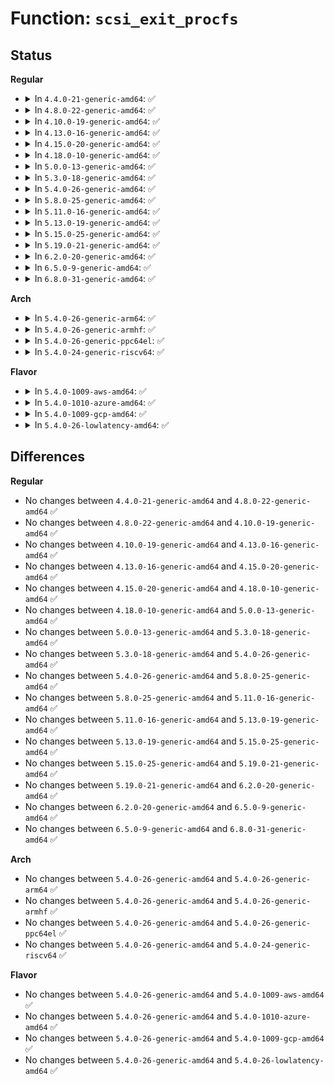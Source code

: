 # Function: <code>scsi_exit_procfs</code>

## Status
<b>Regular</b>
<ul>
<li>
<details>
<summary>In <code>4.4.0-21-generic-amd64</code>: ✅</summary>

```c
void scsi_exit_procfs()
```

```json
{
  "name": "scsi_exit_procfs",
  "collision_type": "Unique Global",
  "inline_type": "No",
  "funcs": [
    {
      "addr": 18446744071584838992,
      "name": "scsi_exit_procfs",
      "external": true,
      "loc": "drivers/scsi/scsi_proc.c:477",
      "file": "drivers/scsi/scsi_proc.c",
      "inline": "seen, unknown",
      "caller_inline": [],
      "caller_func": [
        "drivers/scsi/scsi.c:exit_scsi"
      ]
    }
  ],
  "symbols": [
    {
      "addr": 18446744071584838992,
      "name": "scsi_exit_procfs",
      "section": ".text",
      "bind": "STB_GLOBAL",
      "size": 39
    }
  ]
}
```
</details>
</li>
<li>
<details>
<summary>In <code>4.8.0-22-generic-amd64</code>: ✅</summary>

```c
void scsi_exit_procfs()
```

```json
{
  "name": "scsi_exit_procfs",
  "collision_type": "Unique Global",
  "inline_type": "No",
  "funcs": [
    {
      "addr": 18446744071585201296,
      "name": "scsi_exit_procfs",
      "external": true,
      "loc": "drivers/scsi/scsi_proc.c:478",
      "file": "drivers/scsi/scsi_proc.c",
      "inline": "seen, unknown",
      "caller_inline": [],
      "caller_func": [
        "drivers/scsi/scsi.c:exit_scsi"
      ]
    }
  ],
  "symbols": [
    {
      "addr": 18446744071585201296,
      "name": "scsi_exit_procfs",
      "section": ".text",
      "bind": "STB_GLOBAL",
      "size": 39
    }
  ]
}
```
</details>
</li>
<li>
<details>
<summary>In <code>4.10.0-19-generic-amd64</code>: ✅</summary>

```c
void scsi_exit_procfs()
```

```json
{
  "name": "scsi_exit_procfs",
  "collision_type": "Unique Global",
  "inline_type": "No",
  "funcs": [
    {
      "addr": 18446744071585396000,
      "name": "scsi_exit_procfs",
      "external": true,
      "loc": "drivers/scsi/scsi_proc.c:478",
      "file": "drivers/scsi/scsi_proc.c",
      "inline": "seen, unknown",
      "caller_inline": [],
      "caller_func": [
        "drivers/scsi/scsi.c:exit_scsi"
      ]
    }
  ],
  "symbols": [
    {
      "addr": 18446744071585396000,
      "name": "scsi_exit_procfs",
      "section": ".text",
      "bind": "STB_GLOBAL",
      "size": 39
    }
  ]
}
```
</details>
</li>
<li>
<details>
<summary>In <code>4.13.0-16-generic-amd64</code>: ✅</summary>

```c
void scsi_exit_procfs()
```

```json
{
  "name": "scsi_exit_procfs",
  "collision_type": "Unique Global",
  "inline_type": "No",
  "funcs": [
    {
      "addr": 18446744071585480800,
      "name": "scsi_exit_procfs",
      "external": true,
      "loc": "drivers/scsi/scsi_proc.c:478",
      "file": "drivers/scsi/scsi_proc.c",
      "inline": "seen, unknown",
      "caller_inline": [],
      "caller_func": [
        "drivers/scsi/scsi.c:exit_scsi"
      ]
    }
  ],
  "symbols": [
    {
      "addr": 18446744071585480800,
      "name": "scsi_exit_procfs",
      "section": ".text",
      "bind": "STB_GLOBAL",
      "size": 39
    }
  ]
}
```
</details>
</li>
<li>
<details>
<summary>In <code>4.15.0-20-generic-amd64</code>: ✅</summary>

```c
void scsi_exit_procfs()
```

```json
{
  "name": "scsi_exit_procfs",
  "collision_type": "Unique Global",
  "inline_type": "No",
  "funcs": [
    {
      "addr": 18446744071585912112,
      "name": "scsi_exit_procfs",
      "external": true,
      "loc": "drivers/scsi/scsi_proc.c:479",
      "file": "drivers/scsi/scsi_proc.c",
      "inline": "seen, unknown",
      "caller_inline": [],
      "caller_func": [
        "drivers/scsi/scsi.c:exit_scsi"
      ]
    }
  ],
  "symbols": [
    {
      "addr": 18446744071585912112,
      "name": "scsi_exit_procfs",
      "section": ".text",
      "bind": "STB_GLOBAL",
      "size": 39
    }
  ]
}
```
</details>
</li>
<li>
<details>
<summary>In <code>4.18.0-10-generic-amd64</code>: ✅</summary>

```c
void scsi_exit_procfs()
```

```json
{
  "name": "scsi_exit_procfs",
  "collision_type": "Unique Global",
  "inline_type": "No",
  "funcs": [
    {
      "addr": 18446744071586159200,
      "name": "scsi_exit_procfs",
      "external": true,
      "loc": "drivers/scsi/scsi_proc.c:479",
      "file": "drivers/scsi/scsi_proc.c",
      "inline": "seen, unknown",
      "caller_inline": [],
      "caller_func": [
        "drivers/scsi/scsi.c:exit_scsi",
        "drivers/scsi/scsi.c:init_scsi"
      ]
    }
  ],
  "symbols": [
    {
      "addr": 18446744071586159200,
      "name": "scsi_exit_procfs",
      "section": ".text",
      "bind": "STB_GLOBAL",
      "size": 39
    }
  ]
}
```
</details>
</li>
<li>
<details>
<summary>In <code>5.0.0-13-generic-amd64</code>: ✅</summary>

```c
void scsi_exit_procfs()
```

```json
{
  "name": "scsi_exit_procfs",
  "collision_type": "Unique Global",
  "inline_type": "No",
  "funcs": [
    {
      "addr": 18446744071586300736,
      "name": "scsi_exit_procfs",
      "external": true,
      "loc": "drivers/scsi/scsi_proc.c:479",
      "file": "drivers/scsi/scsi_proc.c",
      "inline": "seen, unknown",
      "caller_inline": [],
      "caller_func": [
        "drivers/scsi/scsi.c:exit_scsi",
        "drivers/scsi/scsi.c:init_scsi"
      ]
    }
  ],
  "symbols": [
    {
      "addr": 18446744071586300736,
      "name": "scsi_exit_procfs",
      "section": ".text",
      "bind": "STB_GLOBAL",
      "size": 39
    }
  ]
}
```
</details>
</li>
<li>
<details>
<summary>In <code>5.3.0-18-generic-amd64</code>: ✅</summary>

```c
void scsi_exit_procfs()
```

```json
{
  "name": "scsi_exit_procfs",
  "collision_type": "Unique Global",
  "inline_type": "No",
  "funcs": [
    {
      "addr": 18446744071586543952,
      "name": "scsi_exit_procfs",
      "external": true,
      "loc": "drivers/scsi/scsi_proc.c:479",
      "file": "drivers/scsi/scsi_proc.c",
      "inline": "seen, unknown",
      "caller_inline": [],
      "caller_func": [
        "drivers/scsi/scsi.c:exit_scsi",
        "drivers/scsi/scsi.c:init_scsi"
      ]
    }
  ],
  "symbols": [
    {
      "addr": 18446744071586543952,
      "name": "scsi_exit_procfs",
      "section": ".text",
      "bind": "STB_GLOBAL",
      "size": 39
    }
  ]
}
```
</details>
</li>
<li>
<details>
<summary>In <code>5.4.0-26-generic-amd64</code>: ✅</summary>

```c
void scsi_exit_procfs()
```

```json
{
  "name": "scsi_exit_procfs",
  "collision_type": "Unique Global",
  "inline_type": "No",
  "funcs": [
    {
      "addr": 18446744071586692064,
      "name": "scsi_exit_procfs",
      "external": true,
      "loc": "drivers/scsi/scsi_proc.c:474",
      "file": "drivers/scsi/scsi_proc.c",
      "inline": "seen, unknown",
      "caller_inline": [],
      "caller_func": [
        "drivers/scsi/scsi.c:exit_scsi",
        "drivers/scsi/scsi.c:init_scsi"
      ]
    }
  ],
  "symbols": [
    {
      "addr": 18446744071586692064,
      "name": "scsi_exit_procfs",
      "section": ".text",
      "bind": "STB_GLOBAL",
      "size": 39
    }
  ]
}
```
</details>
</li>
<li>
<details>
<summary>In <code>5.8.0-25-generic-amd64</code>: ✅</summary>

```c
void scsi_exit_procfs()
```

```json
{
  "name": "scsi_exit_procfs",
  "collision_type": "Unique Global",
  "inline_type": "No",
  "funcs": [
    {
      "addr": 18446744071587491184,
      "name": "scsi_exit_procfs",
      "external": true,
      "loc": "drivers/scsi/scsi_proc.c:473",
      "file": "drivers/scsi/scsi_proc.c",
      "inline": "seen, unknown",
      "caller_inline": [],
      "caller_func": [
        "drivers/scsi/scsi.c:exit_scsi",
        "drivers/scsi/scsi.c:init_scsi"
      ]
    }
  ],
  "symbols": [
    {
      "addr": 18446744071587491184,
      "name": "scsi_exit_procfs",
      "section": ".text",
      "bind": "STB_GLOBAL",
      "size": 39
    }
  ]
}
```
</details>
</li>
<li>
<details>
<summary>In <code>5.11.0-16-generic-amd64</code>: ✅</summary>

```c
void scsi_exit_procfs()
```

```json
{
  "name": "scsi_exit_procfs",
  "collision_type": "Unique Global",
  "inline_type": "No",
  "funcs": [
    {
      "addr": 18446744071587558416,
      "name": "scsi_exit_procfs",
      "external": true,
      "loc": "drivers/scsi/scsi_proc.c:473",
      "file": "drivers/scsi/scsi_proc.c",
      "inline": "seen, unknown",
      "caller_inline": [],
      "caller_func": [
        "drivers/scsi/scsi.c:exit_scsi",
        "drivers/scsi/scsi.c:init_scsi"
      ]
    }
  ],
  "symbols": [
    {
      "addr": 18446744071587558416,
      "name": "scsi_exit_procfs",
      "section": ".text",
      "bind": "STB_GLOBAL",
      "size": 39
    }
  ]
}
```
</details>
</li>
<li>
<details>
<summary>In <code>5.13.0-19-generic-amd64</code>: ✅</summary>

```c
void scsi_exit_procfs()
```

```json
{
  "name": "scsi_exit_procfs",
  "collision_type": "Unique Global",
  "inline_type": "No",
  "funcs": [
    {
      "addr": 18446744071587440816,
      "name": "scsi_exit_procfs",
      "external": true,
      "loc": "drivers/scsi/scsi_proc.c:473",
      "file": "drivers/scsi/scsi_proc.c",
      "inline": "seen, unknown",
      "caller_inline": [],
      "caller_func": [
        "drivers/scsi/scsi.c:exit_scsi",
        "drivers/scsi/scsi.c:init_scsi"
      ]
    }
  ],
  "symbols": [
    {
      "addr": 18446744071587440816,
      "name": "scsi_exit_procfs",
      "section": ".text",
      "bind": "STB_GLOBAL",
      "size": 39
    }
  ]
}
```
</details>
</li>
<li>
<details>
<summary>In <code>5.15.0-25-generic-amd64</code>: ✅</summary>

```c
void scsi_exit_procfs()
```

```json
{
  "name": "scsi_exit_procfs",
  "collision_type": "Unique Global",
  "inline_type": "No",
  "funcs": [
    {
      "addr": 18446744071588014336,
      "name": "scsi_exit_procfs",
      "external": true,
      "loc": "drivers/scsi/scsi_proc.c:473",
      "file": "drivers/scsi/scsi_proc.c",
      "inline": "seen, unknown",
      "caller_inline": [],
      "caller_func": [
        "drivers/scsi/scsi.c:exit_scsi",
        "drivers/scsi/scsi.c:init_scsi"
      ]
    }
  ],
  "symbols": [
    {
      "addr": 18446744071588014336,
      "name": "scsi_exit_procfs",
      "section": ".text",
      "bind": "STB_GLOBAL",
      "size": 39
    }
  ]
}
```
</details>
</li>
<li>
<details>
<summary>In <code>5.19.0-21-generic-amd64</code>: ✅</summary>

```c
void scsi_exit_procfs()
```

```json
{
  "name": "scsi_exit_procfs",
  "collision_type": "Unique Global",
  "inline_type": "No",
  "funcs": [
    {
      "addr": 18446744071589375216,
      "name": "scsi_exit_procfs",
      "external": true,
      "loc": "drivers/scsi/scsi_proc.c:473",
      "file": "drivers/scsi/scsi_proc.c",
      "inline": "seen, unknown",
      "caller_inline": [],
      "caller_func": [
        "drivers/scsi/scsi.c:exit_scsi",
        "drivers/scsi/scsi.c:init_scsi"
      ]
    }
  ],
  "symbols": [
    {
      "addr": 18446744071589375216,
      "name": "scsi_exit_procfs",
      "section": ".text",
      "bind": "STB_GLOBAL",
      "size": 47
    }
  ]
}
```
</details>
</li>
<li>
<details>
<summary>In <code>6.2.0-20-generic-amd64</code>: ✅</summary>

```c
void scsi_exit_procfs()
```

```json
{
  "name": "scsi_exit_procfs",
  "collision_type": "Unique Global",
  "inline_type": "No",
  "funcs": [
    {
      "addr": 18446744071590946560,
      "name": "scsi_exit_procfs",
      "external": true,
      "loc": "drivers/scsi/scsi_proc.c:568",
      "file": "drivers/scsi/scsi_proc.c",
      "inline": "seen, unknown",
      "caller_inline": [],
      "caller_func": [
        "drivers/scsi/scsi.c:exit_scsi",
        "drivers/scsi/scsi.c:init_scsi"
      ]
    }
  ],
  "symbols": [
    {
      "addr": 18446744071590946560,
      "name": "scsi_exit_procfs",
      "section": ".text",
      "bind": "STB_GLOBAL",
      "size": 47
    }
  ]
}
```
</details>
</li>
<li>
<details>
<summary>In <code>6.5.0-9-generic-amd64</code>: ✅</summary>

```c
void scsi_exit_procfs()
```

```json
{
  "name": "scsi_exit_procfs",
  "collision_type": "Unique Global",
  "inline_type": "No",
  "funcs": [
    {
      "addr": 18446744071591290512,
      "name": "scsi_exit_procfs",
      "external": true,
      "loc": "drivers/scsi/scsi_proc.c:572",
      "file": "drivers/scsi/scsi_proc.c",
      "inline": "seen, unknown",
      "caller_inline": [],
      "caller_func": [
        "drivers/scsi/scsi.c:exit_scsi",
        "drivers/scsi/scsi.c:init_scsi"
      ]
    }
  ],
  "symbols": [
    {
      "addr": 18446744071591290512,
      "name": "scsi_exit_procfs",
      "section": ".text",
      "bind": "STB_GLOBAL",
      "size": 47
    }
  ]
}
```
</details>
</li>
<li>
<details>
<summary>In <code>6.8.0-31-generic-amd64</code>: ✅</summary>

```c
void scsi_exit_procfs()
```

```json
{
  "name": "scsi_exit_procfs",
  "collision_type": "Unique Global",
  "inline_type": "No",
  "funcs": [
    {
      "addr": 18446744071591638144,
      "name": "scsi_exit_procfs",
      "external": true,
      "loc": "drivers/scsi/scsi_proc.c:572",
      "file": "drivers/scsi/scsi_proc.c",
      "inline": "seen, unknown",
      "caller_inline": [],
      "caller_func": [
        "drivers/scsi/scsi.c:exit_scsi",
        "drivers/scsi/scsi.c:init_scsi"
      ]
    }
  ],
  "symbols": [
    {
      "addr": 18446744071591638144,
      "name": "scsi_exit_procfs",
      "section": ".text",
      "bind": "STB_GLOBAL",
      "size": 47
    }
  ]
}
```
</details>
</li>
</ul>
<b>Arch</b>
<ul>
<li>
<details>
<summary>In <code>5.4.0-26-generic-arm64</code>: ✅</summary>

```c
void scsi_exit_procfs()
```

```json
{
  "name": "scsi_exit_procfs",
  "collision_type": "Unique Global",
  "inline_type": "No",
  "funcs": [
    {
      "addr": 18446603336499600424,
      "name": "scsi_exit_procfs",
      "external": true,
      "loc": "drivers/scsi/scsi_proc.c:474",
      "file": "drivers/scsi/scsi_proc.c",
      "inline": "seen, unknown",
      "caller_inline": [],
      "caller_func": [
        "drivers/scsi/scsi.c:exit_scsi",
        "drivers/scsi/scsi.c:init_scsi"
      ]
    }
  ],
  "symbols": [
    {
      "addr": 18446603336499600424,
      "name": "scsi_exit_procfs",
      "section": ".text",
      "bind": "STB_GLOBAL",
      "size": 56
    }
  ]
}
```
</details>
</li>
<li>
<details>
<summary>In <code>5.4.0-26-generic-armhf</code>: ✅</summary>

```c
void scsi_exit_procfs()
```

```json
{
  "name": "scsi_exit_procfs",
  "collision_type": "Unique Global",
  "inline_type": "No",
  "funcs": [
    {
      "addr": 3232056328,
      "name": "scsi_exit_procfs",
      "external": true,
      "loc": "drivers/scsi/scsi_proc.c:474",
      "file": "drivers/scsi/scsi_proc.c",
      "inline": "seen, unknown",
      "caller_inline": [],
      "caller_func": [
        "drivers/scsi/scsi.c:exit_scsi",
        "drivers/scsi/scsi.c:init_scsi"
      ]
    }
  ],
  "symbols": [
    {
      "addr": 3232056328,
      "name": "scsi_exit_procfs",
      "section": ".text",
      "bind": "STB_GLOBAL",
      "size": 56
    }
  ]
}
```
</details>
</li>
<li>
<details>
<summary>In <code>5.4.0-26-generic-ppc64el</code>: ✅</summary>

```c
void scsi_exit_procfs()
```

```json
{
  "name": "scsi_exit_procfs",
  "collision_type": "Unique Global",
  "inline_type": "No",
  "funcs": [
    {
      "addr": 13835058055292902912,
      "name": "scsi_exit_procfs",
      "external": true,
      "loc": "drivers/scsi/scsi_proc.c:474",
      "file": "drivers/scsi/scsi_proc.c",
      "inline": "seen, unknown",
      "caller_inline": [],
      "caller_func": [
        "drivers/scsi/scsi.c:exit_scsi",
        "drivers/scsi/scsi.c:init_scsi"
      ]
    }
  ],
  "symbols": [
    {
      "addr": 13835058055292902912,
      "name": "scsi_exit_procfs",
      "section": ".text",
      "bind": "STB_GLOBAL",
      "size": 84
    }
  ]
}
```
</details>
</li>
<li>
<details>
<summary>In <code>5.4.0-24-generic-riscv64</code>: ✅</summary>

```c
void scsi_exit_procfs()
```

```json
{
  "name": "scsi_exit_procfs",
  "collision_type": "Unique Global",
  "inline_type": "No",
  "funcs": [
    {
      "addr": 18446743936276788122,
      "name": "scsi_exit_procfs",
      "external": true,
      "loc": "drivers/scsi/scsi_proc.c:474",
      "file": "drivers/scsi/scsi_proc.c",
      "inline": "seen, unknown",
      "caller_inline": [],
      "caller_func": [
        "drivers/scsi/scsi.c:exit_scsi",
        "drivers/scsi/scsi.c:init_scsi"
      ]
    }
  ],
  "symbols": [
    {
      "addr": 18446743936276788122,
      "name": "scsi_exit_procfs",
      "section": ".text",
      "bind": "STB_GLOBAL",
      "size": 62
    }
  ]
}
```
</details>
</li>
</ul>
<b>Flavor</b>
<ul>
<li>
<details>
<summary>In <code>5.4.0-1009-aws-amd64</code>: ✅</summary>

```c
void scsi_exit_procfs()
```

```json
{
  "name": "scsi_exit_procfs",
  "collision_type": "Unique Global",
  "inline_type": "No",
  "funcs": [
    {
      "addr": 18446744071586382544,
      "name": "scsi_exit_procfs",
      "external": true,
      "loc": "drivers/scsi/scsi_proc.c:474",
      "file": "drivers/scsi/scsi_proc.c",
      "inline": "seen, unknown",
      "caller_inline": [],
      "caller_func": [
        "drivers/scsi/scsi.c:exit_scsi",
        "drivers/scsi/scsi.c:init_scsi"
      ]
    }
  ],
  "symbols": [
    {
      "addr": 18446744071586382544,
      "name": "scsi_exit_procfs",
      "section": ".text",
      "bind": "STB_GLOBAL",
      "size": 39
    }
  ]
}
```
</details>
</li>
<li>
<details>
<summary>In <code>5.4.0-1010-azure-amd64</code>: ✅</summary>

```c
void scsi_exit_procfs()
```

```json
{
  "name": "scsi_exit_procfs",
  "collision_type": "Unique Global",
  "inline_type": "No",
  "funcs": [
    {
      "addr": 18446744071586223856,
      "name": "scsi_exit_procfs",
      "external": true,
      "loc": "drivers/scsi/scsi_proc.c:474",
      "file": "drivers/scsi/scsi_proc.c",
      "inline": "seen, unknown",
      "caller_inline": [],
      "caller_func": [
        "drivers/scsi/scsi.c:exit_scsi",
        "drivers/scsi/scsi.c:init_scsi"
      ]
    }
  ],
  "symbols": [
    {
      "addr": 18446744071586223856,
      "name": "scsi_exit_procfs",
      "section": ".text",
      "bind": "STB_GLOBAL",
      "size": 39
    }
  ]
}
```
</details>
</li>
<li>
<details>
<summary>In <code>5.4.0-1009-gcp-amd64</code>: ✅</summary>

```c
void scsi_exit_procfs()
```

```json
{
  "name": "scsi_exit_procfs",
  "collision_type": "Unique Global",
  "inline_type": "No",
  "funcs": [
    {
      "addr": 18446744071586640032,
      "name": "scsi_exit_procfs",
      "external": true,
      "loc": "drivers/scsi/scsi_proc.c:474",
      "file": "drivers/scsi/scsi_proc.c",
      "inline": "seen, unknown",
      "caller_inline": [],
      "caller_func": [
        "drivers/scsi/scsi.c:exit_scsi",
        "drivers/scsi/scsi.c:init_scsi"
      ]
    }
  ],
  "symbols": [
    {
      "addr": 18446744071586640032,
      "name": "scsi_exit_procfs",
      "section": ".text",
      "bind": "STB_GLOBAL",
      "size": 39
    }
  ]
}
```
</details>
</li>
<li>
<details>
<summary>In <code>5.4.0-26-lowlatency-amd64</code>: ✅</summary>

```c
void scsi_exit_procfs()
```

```json
{
  "name": "scsi_exit_procfs",
  "collision_type": "Unique Global",
  "inline_type": "No",
  "funcs": [
    {
      "addr": 18446744071586752576,
      "name": "scsi_exit_procfs",
      "external": true,
      "loc": "drivers/scsi/scsi_proc.c:474",
      "file": "drivers/scsi/scsi_proc.c",
      "inline": "seen, unknown",
      "caller_inline": [],
      "caller_func": [
        "drivers/scsi/scsi.c:exit_scsi",
        "drivers/scsi/scsi.c:init_scsi"
      ]
    }
  ],
  "symbols": [
    {
      "addr": 18446744071586752576,
      "name": "scsi_exit_procfs",
      "section": ".text",
      "bind": "STB_GLOBAL",
      "size": 39
    }
  ]
}
```
</details>
</li>
</ul>

## Differences
<b>Regular</b>
<ul>
<li>
No changes between <code>4.4.0-21-generic-amd64</code> and <code>4.8.0-22-generic-amd64</code> ✅
</li>
<li>
No changes between <code>4.8.0-22-generic-amd64</code> and <code>4.10.0-19-generic-amd64</code> ✅
</li>
<li>
No changes between <code>4.10.0-19-generic-amd64</code> and <code>4.13.0-16-generic-amd64</code> ✅
</li>
<li>
No changes between <code>4.13.0-16-generic-amd64</code> and <code>4.15.0-20-generic-amd64</code> ✅
</li>
<li>
No changes between <code>4.15.0-20-generic-amd64</code> and <code>4.18.0-10-generic-amd64</code> ✅
</li>
<li>
No changes between <code>4.18.0-10-generic-amd64</code> and <code>5.0.0-13-generic-amd64</code> ✅
</li>
<li>
No changes between <code>5.0.0-13-generic-amd64</code> and <code>5.3.0-18-generic-amd64</code> ✅
</li>
<li>
No changes between <code>5.3.0-18-generic-amd64</code> and <code>5.4.0-26-generic-amd64</code> ✅
</li>
<li>
No changes between <code>5.4.0-26-generic-amd64</code> and <code>5.8.0-25-generic-amd64</code> ✅
</li>
<li>
No changes between <code>5.8.0-25-generic-amd64</code> and <code>5.11.0-16-generic-amd64</code> ✅
</li>
<li>
No changes between <code>5.11.0-16-generic-amd64</code> and <code>5.13.0-19-generic-amd64</code> ✅
</li>
<li>
No changes between <code>5.13.0-19-generic-amd64</code> and <code>5.15.0-25-generic-amd64</code> ✅
</li>
<li>
No changes between <code>5.15.0-25-generic-amd64</code> and <code>5.19.0-21-generic-amd64</code> ✅
</li>
<li>
No changes between <code>5.19.0-21-generic-amd64</code> and <code>6.2.0-20-generic-amd64</code> ✅
</li>
<li>
No changes between <code>6.2.0-20-generic-amd64</code> and <code>6.5.0-9-generic-amd64</code> ✅
</li>
<li>
No changes between <code>6.5.0-9-generic-amd64</code> and <code>6.8.0-31-generic-amd64</code> ✅
</li>
</ul>
<b>Arch</b>
<ul>
<li>
No changes between <code>5.4.0-26-generic-amd64</code> and <code>5.4.0-26-generic-arm64</code> ✅
</li>
<li>
No changes between <code>5.4.0-26-generic-amd64</code> and <code>5.4.0-26-generic-armhf</code> ✅
</li>
<li>
No changes between <code>5.4.0-26-generic-amd64</code> and <code>5.4.0-26-generic-ppc64el</code> ✅
</li>
<li>
No changes between <code>5.4.0-26-generic-amd64</code> and <code>5.4.0-24-generic-riscv64</code> ✅
</li>
</ul>
<b>Flavor</b>
<ul>
<li>
No changes between <code>5.4.0-26-generic-amd64</code> and <code>5.4.0-1009-aws-amd64</code> ✅
</li>
<li>
No changes between <code>5.4.0-26-generic-amd64</code> and <code>5.4.0-1010-azure-amd64</code> ✅
</li>
<li>
No changes between <code>5.4.0-26-generic-amd64</code> and <code>5.4.0-1009-gcp-amd64</code> ✅
</li>
<li>
No changes between <code>5.4.0-26-generic-amd64</code> and <code>5.4.0-26-lowlatency-amd64</code> ✅
</li>
</ul>
